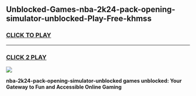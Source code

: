 
## Unblocked-Games-nba-2k24-pack-opening-simulator-unblocked-Play-Free-khmss
<h3>
<a href="https://premium76.site?title=nba-2k24-pack-opening-simulator-unblocked&ref=23A">CLICK TO PLAY</a></h3>
<hr>

<h3>
<a href="https://premium76.site?title=nba-2k24-pack-opening-simulator-unblocked&ref=23A">CLICK 2 PLAY</a>
  
</h3>

<a href="https://premium76.site?title=nba-2k24-pack-opening-simulator-unblocked&ref=23A"><img src="https://clearcache.store/games.png"></a>


**nba-2k24-pack-opening-simulator-unblocked games unblocked: Your Gateway to Fun and Accessible Online Gaming**
